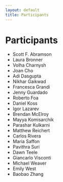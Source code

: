 ```yaml
---
layout: default
title: Participants
---
```


<div class="home">
	<h1>Participants</h1>
	    <ul class="noList">
            <li>Scott F. Abramson</li>
            <li>Laura Bronner</li>
			<li>Volha Charnysh</li>
			<li>Joan Cho</li>
			<li>Adi Dasgupta</li>
			<li>Nikhar Gaikwad</li>
			<li>Francesca Grandi</li>
			<li>Jenny Guardado</li>
			<li>Roberto Foa</li>
			<li>Daniel Koss</li>
			<li>Igor Lazarev</li>
			<li>Brendan McElroy</li>
			<li>Mayya Komisarchik</li>
			<li>Parashar Kulkarni</li>
			<li>Matthew Reichert</li>
			<li>Carlos Rivera</li>
			<li>Maria Saffon</li>
			<li>Pavithra Suri</li>
			<li>Dawn Teele</li>
			<li>Giancarlo Visconti</li>
			<li>Michael Weaver</li>
			<li>Emily West</li>
			<li>Baobao Zhang</li>
         </ul>
</div>
